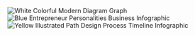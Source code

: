 ![White Colorful Modern Diagram Graph](https://github.com/ritesh143kr/StockMarketBasics/assets/127919799/7c0ba228-da4e-4360-ab84-f6777635d8c8)
![Blue Entrepreneur Personalities Business Infographic](https://github.com/ritesh143kr/StockMarketBasics/assets/127919799/193de10c-c547-48f1-98b6-a19fa5c74885)
![Yellow Illustrated Path Design Process Timeline Infographic](https://github.com/ritesh143kr/StockMarketBasics/assets/127919799/6f26097f-0b76-41e7-96e1-0620e803d9b6)

